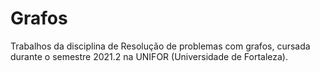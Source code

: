 # Grafos
Trabalhos da disciplina de Resolução de problemas com grafos, cursada durante o semestre 2021.2
na UNIFOR (Universidade de Fortaleza).

